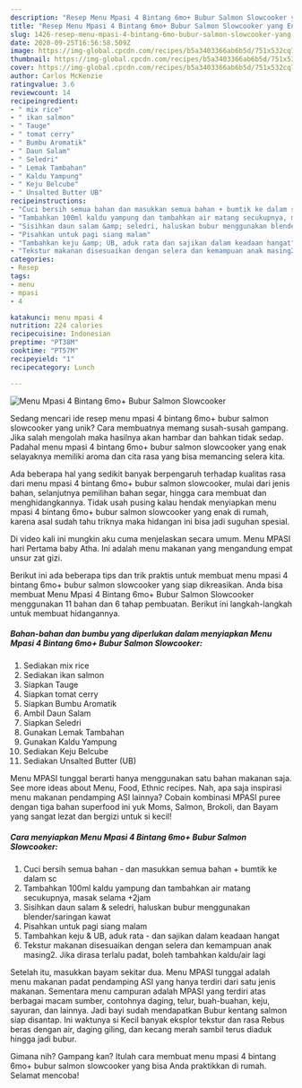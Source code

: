 ```yaml
---
description: "Resep Menu Mpasi 4 Bintang 6mo+ Bubur Salmon Slowcooker yang Enak Banget"
title: "Resep Menu Mpasi 4 Bintang 6mo+ Bubur Salmon Slowcooker yang Enak Banget"
slug: 1426-resep-menu-mpasi-4-bintang-6mo-bubur-salmon-slowcooker-yang-enak-banget
date: 2020-09-25T16:56:58.509Z
image: https://img-global.cpcdn.com/recipes/b5a3403366ab6b5d/751x532cq70/menu-mpasi-4-bintang-6mo-bubur-salmon-slowcooker-foto-resep-utama.jpg
thumbnail: https://img-global.cpcdn.com/recipes/b5a3403366ab6b5d/751x532cq70/menu-mpasi-4-bintang-6mo-bubur-salmon-slowcooker-foto-resep-utama.jpg
cover: https://img-global.cpcdn.com/recipes/b5a3403366ab6b5d/751x532cq70/menu-mpasi-4-bintang-6mo-bubur-salmon-slowcooker-foto-resep-utama.jpg
author: Carlos McKenzie
ratingvalue: 3.6
reviewcount: 14
recipeingredient:
- " mix rice"
- " ikan salmon"
- " Tauge"
- " tomat cerry"
- " Bumbu Aromatik"
- " Daun Salam"
- " Seledri"
- " Lemak Tambahan"
- " Kaldu Yampung"
- " Keju Belcube"
- " Unsalted Butter UB"
recipeinstructions:
- "Cuci bersih semua bahan dan masukkan semua bahan + bumtik ke dalam sc"
- "Tambahkan 100ml kaldu yampung dan tambahkan air matang secukupnya, masak selama +2jam"
- "Sisihkan daun salam &amp; seledri, haluskan bubur menggunakan blender/saringan kawat"
- "Pisahkan untuk pagi siang malam"
- "Tambahkan keju &amp; UB, aduk rata dan sajikan dalam keadaan hangat"
- "Tekstur makanan disesuaikan dengan selera dan kemampuan anak masing2. Jika dirasa terlalu padat, boleh tambahkan kaldu/air lagi"
categories:
- Resep
tags:
- menu
- mpasi
- 4

katakunci: menu mpasi 4 
nutrition: 224 calories
recipecuisine: Indonesian
preptime: "PT38M"
cooktime: "PT57M"
recipeyield: "1"
recipecategory: Lunch

---
```



![Menu Mpasi 4 Bintang 6mo+ Bubur Salmon Slowcooker](https://img-global.cpcdn.com/recipes/b5a3403366ab6b5d/751x532cq70/menu-mpasi-4-bintang-6mo-bubur-salmon-slowcooker-foto-resep-utama.jpg)

Sedang mencari ide resep menu mpasi 4 bintang 6mo+ bubur salmon slowcooker yang unik? Cara membuatnya memang susah-susah gampang. Jika salah mengolah maka hasilnya akan hambar dan bahkan tidak sedap. Padahal menu mpasi 4 bintang 6mo+ bubur salmon slowcooker yang enak selayaknya memiliki aroma dan cita rasa yang bisa memancing selera kita.

Ada beberapa hal yang sedikit banyak berpengaruh terhadap kualitas rasa dari menu mpasi 4 bintang 6mo+ bubur salmon slowcooker, mulai dari jenis bahan, selanjutnya pemilihan bahan segar, hingga cara membuat dan menghidangkannya. Tidak usah pusing kalau hendak menyiapkan menu mpasi 4 bintang 6mo+ bubur salmon slowcooker yang enak di rumah, karena asal sudah tahu triknya maka hidangan ini bisa jadi suguhan spesial.

Di video kali ini mungkin aku cuma menjelaskan secara umum. Menu MPASI hari Pertama baby Atha. Ini adalah menu makanan yang mengandung empat unsur zat gizi.


Berikut ini ada beberapa tips dan trik praktis untuk membuat menu mpasi 4 bintang 6mo+ bubur salmon slowcooker yang siap dikreasikan. Anda bisa membuat Menu Mpasi 4 Bintang 6mo+ Bubur Salmon Slowcooker menggunakan 11 bahan dan 6 tahap pembuatan. Berikut ini langkah-langkah untuk membuat hidangannya.

<!--inarticleads1-->

##### Bahan-bahan dan bumbu yang diperlukan dalam menyiapkan Menu Mpasi 4 Bintang 6mo+ Bubur Salmon Slowcooker:

1. Sediakan  mix rice
1. Sediakan  ikan salmon
1. Siapkan  Tauge
1. Siapkan  tomat cerry
1. Siapkan  Bumbu Aromatik
1. Ambil  Daun Salam
1. Siapkan  Seledri
1. Gunakan  Lemak Tambahan
1. Gunakan  Kaldu Yampung
1. Sediakan  Keju Belcube
1. Sediakan  Unsalted Butter (UB)


Menu MPASI tunggal berarti hanya menggunakan satu bahan makanan saja. See more ideas about Menu, Food, Ethnic recipes. Nah, apa saja inspirasi menu makanan pendamping ASI lainnya? Cobain kombinasi MPASI puree dengan tiga bahan superfood ini yuk Moms, Salmon, Brokoli, dan Bayam yang sangat lezat dan bergizi untuk si kecil! 

<!--inarticleads2-->

##### Cara menyiapkan Menu Mpasi 4 Bintang 6mo+ Bubur Salmon Slowcooker:

1. Cuci bersih semua bahan - dan masukkan semua bahan + bumtik ke dalam sc
1. Tambahkan 100ml kaldu yampung dan tambahkan air matang secukupnya, masak selama +2jam
1. Sisihkan daun salam &amp; seledri, haluskan bubur menggunakan blender/saringan kawat
1. Pisahkan untuk pagi siang malam
1. Tambahkan keju &amp; UB, aduk rata - dan sajikan dalam keadaan hangat
1. Tekstur makanan disesuaikan dengan selera dan kemampuan anak masing2. Jika dirasa terlalu padat, boleh tambahkan kaldu/air lagi


Setelah itu, masukkan bayam sekitar dua. Menu MPASI tunggal adalah menu makanan padat pendamping ASI yang hanya terdiri dari satu jenis makanan. Sementara menu campuran adalah MPASI yang terdiri atas berbagai macam sumber, contohnya daging, telur, buah-buahan, keju, sayuran, dan lainnya. Jadi bayi sudah mendapatkan Bubur kentang salmon siap disantap. Ini waktunya si Kecil banyak eksplor tekstur dan rasa Rebus beras dengan air, daging giling, dan kecang merah sambil terus diaduk hingga jadi bubur. 

Gimana nih? Gampang kan? Itulah cara membuat menu mpasi 4 bintang 6mo+ bubur salmon slowcooker yang bisa Anda praktikkan di rumah. Selamat mencoba!
